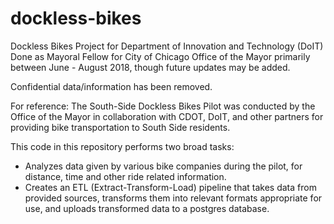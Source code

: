 # dockless-bikes
Dockless Bikes Project for Department of Innovation and Technology (DoIT) 
Done as Mayoral Fellow for City of Chicago Office of the Mayor primarily between June - August 2018, though future updates may be added.

Confidential data/information has been removed.

For reference: The South-Side Dockless Bikes Pilot was conducted by the Office of the Mayor in collaboration with CDOT, DoIT, and other partners for providing bike transportation to South Side residents.

This code in this repository performs two broad tasks:
- Analyzes data given by various bike companies during the pilot, for distance, time and other ride related information.
- Creates an ETL (Extract-Transform-Load) pipeline that takes data from provided sources, transforms them into relevant formats appropriate for use, and uploads transformed data to a postgres database.

